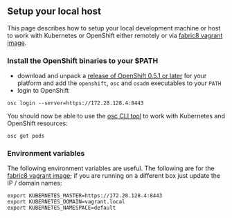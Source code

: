 ## Setup your local host

This page describes how to setup your local development machine or host to work with Kubernetes or OpenShift either remotely or via [fabric8 vagrant image](openShiftWithFabric8Vagrant.html).

### Install the OpenShift binaries to your $PATH

* download and unpack a [release of OpenShift 0.5.1 or later](https://github.com/openshift/origin/releases/) for your platform and add the `openshift`, `osc` and `osadm` executables to your `PATH`
* login to OpenShift

```
osc login --server=https://172.28.128.4:8443
```

You should now be able to use the [osc CLI tool](https://github.com/openshift/origin/blob/master/docs/cli.md) to work with Kubernetes and OpenShift resources:

```
osc get pods
```


### Environment variables

The following environment variables are useful. The following are for the [fabric8 vagrant image](openShiftWithFabric8Vagrant.html); if you are running on a different box just update the IP / domain names:

    export KUBERNETES_MASTER=https://172.28.128.4:8443
    export KUBERNETES_DOMAIN=vagrant.local
    export KUBERNETES_NAMESPACE=default




